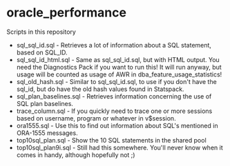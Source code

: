 oracle_performance
==================
Scripts in this repository

* sql_sql_id.sql - Retrieves a lot of information about a SQL statement, based on SQL_ID.
* sql_sql_id_html.sql - Same as sql_sql_id.sql, but with HTML output. You need the Diagnostics Pack if you want to run this! It will run anyway, but usage will be counted as usage of AWR in dba_feature_usage_statistics!
* sql_old_hash.sql - Similar to sql_sql_id.sql, to use if you don't have the sql_id, but do have the old hash values found in Statspack.
* sql_plan_baselines.sql - Retrieves information concerning the use of SQL plan baselines.
* trace_column.sql - If you quickly need to trace one or more sessions based on username, program or whatever in v$session.
* ora1555.sql - Use this to find out information about SQL's mentioned in ORA-1555 messages.
* top10sql_plan.sql - Show the 10 SQL statements in the shared pool
* top10sql_plan9i.sql - Still had this somewhere. You'll never know when it comes in handy, although hopefully not ;)
